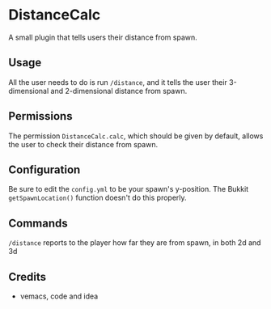 DistanceCalc
============

A small plugin that tells users their distance from spawn.

Usage
-----

All the user needs to do is run `/distance`, and it tells the user their 3-dimensional and 2-dimensional distance from spawn.

Permissions
-----------

The permission `DistanceCalc.calc`, which should be given by default, allows the user to check their distance from spawn.

Configuration
-------------

Be sure to edit the `config.yml` to be your spawn's y-position. The Bukkit `getSpawnLocation()` function doesn't do this properly.

Commands
--------

`/distance` reports to the player how far they are from spawn, in both 2d and 3d

Credits
-------

- vemacs, code and idea
